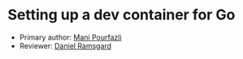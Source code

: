 # Setting up a dev container for Go

* Primary author: [Mani Pourfazli](https://github.com/manip1384)
* Reviewer: [Daniel Ramsgard](https://github.com/DanielRamsgard)